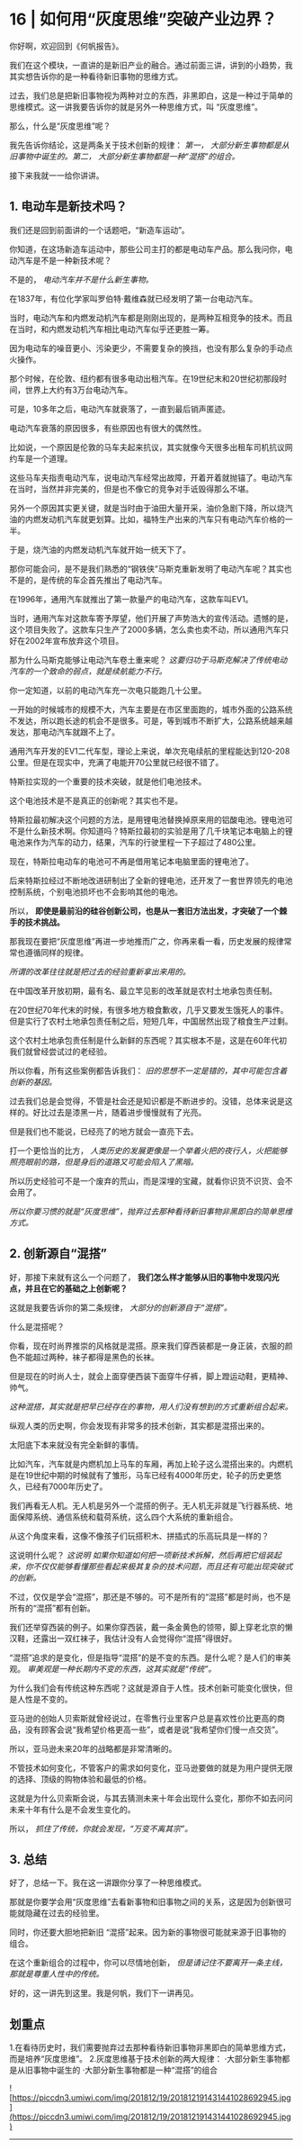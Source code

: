 # 16 | 如何用“灰度思维”突破产业边界？

你好啊，欢迎回到《何帆报告》。

我们在这个模块，一直讲的是新旧产业的融合。通过前面三讲，讲到的小趋势，我其实想告诉你的是一种看待新旧事物的思维方式。

过去，我们总是把新旧事物视为两种对立的东西，非黑即白，这是一种过于简单的思维模式。这一讲我要告诉你的就是另外一种思维方式，叫 “灰度思维”。

那么，什么是“灰度思维”呢？

我先告诉你结论，这是两条关于技术创新的规律： *第一， 大部分新生事物都是从旧事物中诞生的。第二， 大部分新生事物都是一种“混搭”的组合。*

接下来我就一一给你讲讲。

## 1. 电动车是新技术吗？

我们还是回到前面讲的一个话题吧，“新造车运动”。

你知道，在这场新造车运动中，那些公司主打的都是电动车产品。那么我问你，电动汽车是不是一种新技术呢？

不是的， *电动汽车并不是什么新生事物。*

在1837年，有位化学家叫罗伯特·戴维森就已经发明了第一台电动汽车。

当时，电动汽车和内燃发动机汽车都是刚刚出现的，是两种互相竞争的技术。而且在当时，和内燃发动机汽车相比电动汽车似乎还更胜一筹。

因为电动车的噪音更小、污染更少，不需要复杂的换挡，也没有那么复杂的手动点火操作。

那个时候，在伦敦、纽约都有很多电动出租汽车。在19世纪末和20世纪初那段时间，世界上大约有3万台电动汽车。

可是，10多年之后，电动汽车就衰落了，一直到最后销声匿迹。

电动汽车衰落的原因很多，有些原因也有很大的偶然性。

比如说，一个原因是伦敦的马车夫起来抗议，其实就像今天很多出租车司机抗议网约车是一个道理。

这些马车夫指责电动汽车，说电动汽车经常出故障，开着开着就抛锚了。电动汽车在当时，当然并非完美的，但是也不像它的竞争对手诋毁得那么不堪。

另外一个原因其实更关键，就是当时由于油田大量开采，油价急剧下降，所以烧汽油的内燃发动机汽车就更划算。比如，福特生产出来的汽车只有电动汽车价格的一半。

于是，烧汽油的内燃发动机汽车就开始一统天下了。

那你可能会问，是不是我们熟悉的“钢铁侠”马斯克重新发明了电动汽车呢？其实也不是的，是传统的车企首先推出了电动汽车。

在1996年，通用汽车就推出了第一款量产的电动汽车，这款车叫EV1。

当时，通用汽车对这款车寄予厚望，他们开展了声势浩大的宣传活动。遗憾的是，这个项目失败了。这款车只生产了2000多辆，怎么卖也卖不动，所以通用汽车只好在2002年宣布放弃这个项目。

那为什么马斯克能够让电动汽车卷土重来呢？ *这要归功于马斯克解决了传统电动汽车的一个致命的弱点，就是续航能力不行。*

你一定知道，以前的电动汽车充一次电只能跑几十公里。

一开始的时候城市的规模不大，汽车主要是在市区里面跑的，城市外面的公路系统不发达，所以跑长途的机会不是很多。可是，等到城市不断扩大，公路系统越来越发达，那电动汽车就跟不上了。

通用汽车开发的EV1二代车型，理论上来说，单次充电续航的里程能达到120-208公里。但是在现实中，充满了电能开70公里就已经很不错了。

特斯拉实现的一个重要的技术突破，就是他们电池技术。

这个电池技术是不是真正的创新呢？其实也不是。

特斯拉最初解决这个问题的方法，是用锂电池替换掉原来用的铝酸电池。锂电池可不是什么新技术啊。你知道吗？特斯拉最初的实验是用了几千块笔记本电脑上的锂电池来作为汽车的动力，结果，汽车的行驶里程一下子超过了480公里。

现在，特斯拉电动车的电池可不再是借用笔记本电脑里面的锂电池了。

后来特斯拉经过不断地改进研制出了全新的锂电池，还开发了一套世界领先的电池控制系统，个别电池损坏也不会影响其他的电池。

所以， **即使是最前沿的硅谷创新公司，也是从一套旧方法出发，才突破了一个棘手的技术挑战。**

那我现在要把“灰度思维”再进一步地推而广之，你再来看一看，历史发展的规律常常也遵循同样的规律。

 *所谓的改革往往就是把过去的经验重新拿出来用的。*

在中国改革开放初期，最有名、最立竿见影的改革就是农村土地承包责任制。

在20世纪70年代末的时候，有很多地方粮食歉收，几乎又要发生饿死人的事件。但是实行了农村土地承包责任制之后，短短几年，中国居然出现了粮食生产过剩。

这个农村土地承包责任制是什么新鲜的东西呢？其实根本不是，这是在60年代初我们就曾经尝试过的老经验。

所以你看，所有这些案例都告诉我们： *旧的思想不一定是错的，其中可能包含着创新的基因。*

过去我们总是会觉得，不管是社会还是知识都是不断进步的。没错，总体来说是这样的。好比过去是漆黑一片，随着进步慢慢就有了光亮。

但是我们也不能说，已经亮了的地方就会一直亮下去。

打一个更恰当的比方， *人类历史的发展更像是一个举着火把的夜行人，火把能够照亮眼前的路，但是身后的道路又可能会陷入了黑暗。*

所以历史经验可不是一个废弃的荒山，而是深埋的宝藏，就看你识货不识货、会不会用了。

 *所以你要习惯的就是“灰度思维”，抛弃过去那种看待新旧事物非黑即白的简单思维方式。*

## 2. 创新源自“混搭”

好，那接下来就有这么一个问题了， **我们怎么样才能够从旧的事物中发现闪光点，并且在它的基础之上创新呢？**

这就是我要告诉你的第二条规律， *大部分的创新源自于“混搭”。*

什么是混搭呢？

你看，现在时尚界推崇的风格就是混搭。原来我们穿西装都是一身正装，衣服的颜色不能超过两种，袜子都得是黑色的长袜。

但是现在的时尚人士，就会上面穿便西装下面穿牛仔裤，脚上蹬运动鞋，更精神、帅气。

 *这种混搭，其实就是把早已经存在的事物，用人们没有想到的方式重新组合起来。*

纵观人类的历史啊，你会发现有非常多的技术创新，其实都是混搭出来的。

太阳底下本来就没有完全新鲜的事情。

比如汽车，汽车就是内燃机加上马车的车厢，再加上轮子这么混搭出来的。内燃机是在19世纪中期的时候就有了雏形，马车已经有4000年历史，轮子的历史更悠久，已经有7000年历史了。

我们再看无人机。无人机是另外一个混搭的例子。无人机无非就是飞行器系统、地面保障系统、通信系统和载荷系统，这么四个大系统的重新组合。

从这个角度来看，这像不像孩子们玩搭积木、拼插式的乐高玩具是一样的？

这说明什么呢？ *这说明*  *如果你知道如何把一项新技术拆解，然后再把它组装起来，你不仅仅能够看懂那些看起来极其复杂的技术问题，而且还有可能出现突破式的创新。*

不过，仅仅是学会“混搭”，那还是不够的。可不是所有的“混搭”都是时尚，也不是所有的“混搭”都有创新。

我们还举穿西装的例子。如果你穿西装，戴一条金黄色的领带，脚上穿老北京的懒汉鞋，还露出一双红袜子，我估计没有人会觉得你“混搭”得很好。

“混搭”追求的是变化，但是指导“混搭”的是不变的东西。是什么呢？是人们的审美观。 *审美观是一种长期内不变的东西，这其实就是“传统”。*

为什么我们会有传统这种东西呢？这就是源自于人性。技术创新可能变化很快，但是人性是不变的。

亚马逊的创始人贝索斯就曾经说过，在零售行业里客户总是喜欢性价比更高的商品，没有顾客会说“我希望价格更高一些”，或者是说“我希望你们慢一点交货”。

所以，亚马逊未来20年的战略都是非常清晰的。

不管技术如何变化，不管客户的需求如何变化，亚马逊要做的就是为用户提供无限的选择、顶级的购物体验和最低的价格。

这就是为什么贝索斯会说，与其去猜测未来十年会出现什么变化，那你不如去问问未来十年有什么是不会发生变化的。

所以， *抓住了传统，你就会发现，“万变不离其宗”。*

## 3. 总结

好了，总结一下。我在这一讲跟你分享了一种思维模式。

那就是你要学会用“灰度思维”去看新事物和旧事物之间的关系，这是因为创新很可能就隐藏在过去的经验里。

同时，你还要大胆地把新旧 “混搭”起来。因为新的事物很可能就来源于旧事物的组合。

在这个重新组合的过程中，你可以尽情地创新， *但是请记住不要离开一条主线，那就是尊重人性中的传统。*

好的，这一讲先到这里。我是何帆，我们下一讲再见。

## 划重点

1.在看待历史时，我们需要抛弃过去那种看待新旧事物非黑即白的简单思维方式，而是培养“灰度思维”。
2.灰度思维基于技术创新的两大规律：
·大部分新生事物都是从旧事物中诞生的
·大部分新生事物都是一种“混搭”的组合
 

![https://piccdn3.umiwi.com/img/201812/19/201812191431441028692945.jpg](https://piccdn3.umiwi.com/img/201812/19/201812191431441028692945.jpg)

---
